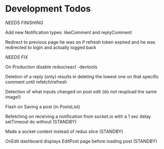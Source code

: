 # Development Todos

_NEEDS FINISHING_

Add new Notification types: likeComment and replyComment

Redirect to previous page he was on if refresh token expired and he was redirected to login and actually logged back

_NEEDS FIX_

On Production disable redux/react -devtools

Deletion of a reply (only) results in deleting the lowest one on that specific comment until refetch/refresh

Detection of what inputs changed on post edit (do not reupload the same image!)

Flash on Saving a post (in PostsList)

Refetching on receiving a notification from socket.io with a 1 sec delay setTimeout do without (STANDBY)

Made a socket context instead of redux slice (STANDBY)

OnEdit dashboard displays EditPost page before loading post (STANDBY)
